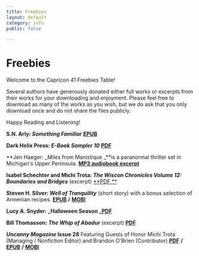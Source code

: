 ```yaml
---
title: Freebies
layout: default
category: info
public: false

---
```

# Freebies

Welcome to the Capricon 41 Freebies Table!

Several authors have generously donated either full works or excerpts from their works for your downloading and enjoyment. Please feel free to download as many of the works as you wish, but we do ask that you only download once and do not share the files publicly.

Happy Reading and Listening!

**S.N. Arly: _Something Familiar_** [**EPUB**](/assets/images/something-familiar-2nd-print-s-n-arly-1.epub)

**Dark Helix Press: _E-Book Sampler 10_** [**PDF**](/assets/images/dark-helix-press-ebook-sampler_final.pdf)

**Jen Haeger: _Miles from Manistique _**is a paranormal thriller set in Michigan's Upper Peninsula. [**MP3 audiobook excerpt**](/assets/images/five-minute-sample_miles-from-manistique.mp3)

**Isabel Schechter and Michi Trota: _The Wiscon Chronicles Volume 12: Boundaries and Bridges_** (excerpt) [**PDF **](/assets/images/wisconchronicles12.pdf)

**Steven H. Silver: _Well of Tranquility_** (short story) with a bonus selection of Armenian recipes. [**EPUB**](/assets/images/silver-well-of-tranquility-and-a-selection-of-armenian-recipes.epub) **/** [**MOBI**](/assets/images/silver-well-of-tranquility-and-a-selection-of-armenian-recipes.mobi)

**Lucy A. Snyder: _Halloween Season _**[**PDF**](/assets/images/halloween-season-excerpt.pdf)

**Bill Thomasson: _The Whip of Abadur_** (excerpt) [**PDF**](/assets/images/whip-of-abadur-prologue-chapter.pdf)

**_Uncanny Magazine_ Issue 28** Featuring Guests of Honor Michi Trota (Managing / Nonfiction Editor) and Brandon O'Brien (Contributor)   [**PDF**](/assets/images/uncanny_issue_28.pdf) **/** [**EPUB**](/assets/images/uncanny_issue_28.epub) **/** [**MOBI**](/assets/images/uncanny_issue_28.mobi)